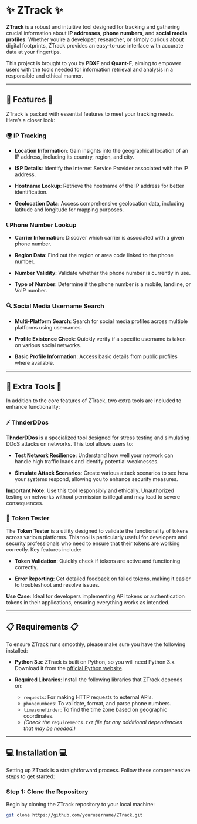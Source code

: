 # ✨ ZTrack ✨

**ZTrack** is a robust and intuitive tool designed for tracking and gathering crucial information about **IP addresses**, **phone numbers**, and **social media profiles**. Whether you’re a developer, researcher, or simply curious about digital footprints, ZTrack provides an easy-to-use interface with accurate data at your fingertips.

This project is brought to you by **PDXF** and **Quant-F**, aiming to empower users with the tools needed for information retrieval and analysis in a responsible and ethical manner.

---

## 🚀 Features 🚀

ZTrack is packed with essential features to meet your tracking needs. Here’s a closer look:

### 🌍 IP Tracking

- **Location Information**: Gain insights into the geographical location of an IP address, including its country, region, and city.
  
- **ISP Details**: Identify the Internet Service Provider associated with the IP address.

- **Hostname Lookup**: Retrieve the hostname of the IP address for better identification.

- **Geolocation Data**: Access comprehensive geolocation data, including latitude and longitude for mapping purposes.

### 📞 Phone Number Lookup

- **Carrier Information**: Discover which carrier is associated with a given phone number.

- **Region Data**: Find out the region or area code linked to the phone number.

- **Number Validity**: Validate whether the phone number is currently in use.

- **Type of Number**: Determine if the phone number is a mobile, landline, or VoIP number.

### 🔍 Social Media Username Search

- **Multi-Platform Search**: Search for social media profiles across multiple platforms using usernames.

- **Profile Existence Check**: Quickly verify if a specific username is taken on various social networks.

- **Basic Profile Information**: Access basic details from public profiles where available.

---

## 🔧 Extra Tools 🔧

In addition to the core features of ZTrack, two extra tools are included to enhance functionality:

### ⚡ ThnderDDos

**ThnderDDos** is a specialized tool designed for stress testing and simulating DDoS attacks on networks. This tool allows users to:

- **Test Network Resilience**: Understand how well your network can handle high traffic loads and identify potential weaknesses.

- **Simulate Attack Scenarios**: Create various attack scenarios to see how your systems respond, allowing you to enhance security measures.

**Important Note**: Use this tool responsibly and ethically. Unauthorized testing on networks without permission is illegal and may lead to severe consequences.

### 🧪 Token Tester

The **Token Tester** is a utility designed to validate the functionality of tokens across various platforms. This tool is particularly useful for developers and security professionals who need to ensure that their tokens are working correctly. Key features include:

- **Token Validation**: Quickly check if tokens are active and functioning correctly.

- **Error Reporting**: Get detailed feedback on failed tokens, making it easier to troubleshoot and resolve issues.

**Use Case**: Ideal for developers implementing API tokens or authentication tokens in their applications, ensuring everything works as intended.

---

## 📋 Requirements 📋

To ensure ZTrack runs smoothly, please make sure you have the following installed:

- **Python 3.x**: ZTrack is built on Python, so you will need Python 3.x. Download it from the [official Python website](https://www.python.org/downloads/).

- **Required Libraries**: Install the following libraries that ZTrack depends on:
  - `requests`: For making HTTP requests to external APIs.
  - `phonenumbers`: To validate, format, and parse phone numbers.
  - `timezonefinder`: To find the time zone based on geographic coordinates.
  - *(Check the `requirements.txt` file for any additional dependencies that may be needed.)*

---

## 💻 Installation 💻

Setting up ZTrack is a straightforward process. Follow these comprehensive steps to get started:

### Step 1: Clone the Repository

Begin by cloning the ZTrack repository to your local machine:

```bash
git clone https://github.com/yourusername/ZTrack.git
